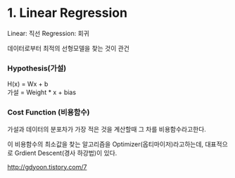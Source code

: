 # 1. Linear Regression

Linear: 직선
Regression: 회귀

데이터로부터 최적의 선형모델을 찾는 것이 관건

### Hypothesis(가설)
H(x) = Wx + b  
가설 = Weight * x + bias

### Cost Function (비용함수)
가설과 데이터의 분포차가 가장 적은 것을 계산할때 그 차를 비용함수라고한다.

이 비용함수의 최소값을 찾는 알고리즘을 Optimizer(옵티마이저)라고하는데,
대표적으로 Grdient Descent(경사 하강법)이 있다.


http://gdyoon.tistory.com/7
